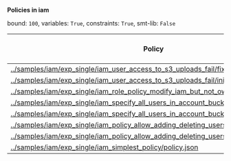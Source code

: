 
**Policies in iam**

bound: `100`, variables: `True`, constraints: `True`, smt-lib: `False`

|Policy|SAT/UNSAT|Solve Time (ms)|lg(tuple)|Count Time (ms)|lg(principal)|lg(action)|lg(resource)|
|-|-|-|-|-|-|-|-|
|[../samples/iam/exp_single/iam_user_access_to_s3_uploads_fail/fixed.json](../samples/iam/exp_single/iam_user_access_to_s3_uploads_fail/fixed.json)|SAT|1526.19|889908363424232558504499235472981864494951847484465943908116399249482484218117533183399165788601943295589355506052514058956542758415685365996800523574472951291177132765688466246|130.711|1|21|63564883101730897036035659676641561749793176628988847343616977811349909833140437738262971251565934878424074223813190203526086092659536564083189299317562643189630151627332444241|
|[../samples/iam/exp_single/iam_user_access_to_s3_uploads_fail/initial.json](../samples/iam/exp_single/iam_user_access_to_s3_uploads_fail/initial.json)|SAT|979.497|317824415508654485180178298383207808747889570484255277266824244002041422442777891115173640391169101890946529305399876622426099193888769554832021663152111189266328263128179344643|11.4946|1|8|63564883101730897036035659676641561749577914096851055453364848800408284488555578223034728078233820378189305861079975324485219838777753910966404332630422237853265652625635868930|
|[../samples/iam/exp_single/iam_role_policy_modify_iam_but_not_own_policies/policy.json](../samples/iam/exp_single/iam_role_policy_modify_iam_but_not_own_policies/policy.json)|SAT|1431.43|22084671864965471590424062026185159590112439538141703859136361701732871640961993667190746136944625139381745581030687880306324173353709000000000000|11.6712|1|5|4416934372993094318084812405237031918022487907628340771827272340346574328192398733438149227388925027876349116206137576061264834670742000000000000|
|[../samples/iam/exp_single/iam_specify_all_users_in_account_bucket_policy/policy2.json](../samples/iam/exp_single/iam_specify_all_users_in_account_bucket_policy/policy2.json)|SAT|910.313|692014350964159281634060046799859412081839883943895750603996671716544109344395284545568947645751896240328019791555111861976498919973142022737868668718791908752171938733137826700845053548792081183344627229198787623985383318911515031291236430664882712680523669530965532942575549324618281159087469171846144693764711076617667317733535258748882355066997270629748082433042775059687527371249764164555251200|34.1588|6694163509087226251625262974214282337525718158874009761025262744359190325024760040429359385973011366392902184752623174722147189111586499845384388821163499967844550354335638144966855063503625060120058996591321451401226790186643035649168441601|30|3445859217634188405951699224636934634550932229091541538833299305002939323430980292830147584332024247204289913169057058151967115544955805521605786750049911040|
|[../samples/iam/exp_single/iam_specify_all_users_in_account_bucket_policy/policy1.json](../samples/iam/exp_single/iam_specify_all_users_in_account_bucket_policy/policy1.json)|SAT|651.055|1|4.39865|1|1|1|
|[../samples/iam/exp_single/iam_policy_allow_adding_deleting_users/fixed.json](../samples/iam/exp_single/iam_policy_allow_adding_deleting_users/fixed.json)|SAT|1041.22|223440974853052898097578785246106676254466083693691031861793250222647046140783570165846568732161154752814532468354000000000000|15.5541|1|2|111720487426526449048789392623053338127233041846845515930896625111323523070391785082923284366080577376407266234177000000000000|
|[../samples/iam/exp_single/iam_policy_allow_adding_deleting_users/initial.json](../samples/iam/exp_single/iam_policy_allow_adding_deleting_users/initial.json)|SAT|979.385|59135361803446879444299068603317515288239713702143524653900460048628769493235506431184929784379523168508414695812886066874626478402976488082055689434422020861373190353459781694235794236974132047668014848829478137772914137133965304098572144785509768713748065792519017899971057291561737660969310657515316231165615058079792275743537033468224130299089431232610430570195917315797000000000000|11.1535|1|2|4416934372993094318084812405237031918022487907628340771827272340346574328192398733438149227388925027876349116206137576061264834670742000000000000|
|[../samples/iam/exp_single/iam_simplest_policy/policy.json](../samples/iam/exp_single/iam_simplest_policy/policy.json)|SAT|6179.35|133276614133420714346140811824070101825619752402558209646798790081677747036163769549990366551473618571831539492188536760907677932842832020556457922474257338680731549685392328961771550612532217555375722467690|1043.61|1|232|4442553804447357144871360394135670060853991746751940321559957926956044527558784660606288240957119355172452950286834123328064248705414668014585578477398923215162603251652999607281375233751668592378342461265|
